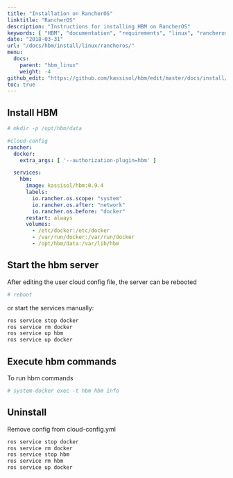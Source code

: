 ```yaml
---
title: "Installation on RancherOS"
linktitle: "RancherOS"
description: "Instructions for installing HBM on RancherOS"
keywords: [ "HBM", "documentation", "requirements", "linux", "rancheros" ]
date: "2018-03-31"
url: "/docs/hbm/install/linux/rancheros/"
menu:
  docs:
    parent: "hbm_linux"
    weight: -4
github_edit: "https://github.com/kassisol/hbm/edit/master/docs/install/linux/rancheros.md"
toc: true
---
```


## Install HBM

```bash
# mkdir -p /opt/hbm/data
```

```yaml
#cloud-config
rancher:
  docker:
    extra_args: [ '--authorization-plugin=hbm' ]

  services:
    hbm:
      image: kassisol/hbm:0.9.4
      labels:
        io.rancher.os.scope: "system"
        io.rancher.os.after: "network"
        io.rancher.os.before: "docker"
      restart: always
      volumes:
        - /etc/docker:/etc/docker
        - /var/run/docker:/var/run/docker
        - /opt/hbm/data:/var/lib/hbm
```

## Start the hbm server

After editing the user cloud config file, the server can be rebooted

```bash
# reboot
```

or start the services manually:

```bash
ros service stop docker
ros service rm docker
ros service up hbm
ros service up docker
```

## Execute hbm commands

To run hbm commands

```bash
# system-docker exec -t hbm hbm info
```

## Uninstall

Remove config from cloud-config.yml

```bash
ros service stop docker
ros service rm docker
ros service stop hbm
ros service rm hbm
ros service up docker
```
